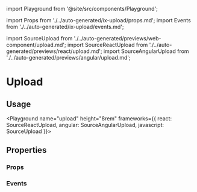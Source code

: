import Playground from '@site/src/components/Playground';

import Props from './../auto-generated/ix-upload/props.md';
import Events from './../auto-generated/ix-upload/events.md';

import SourceUpload from './../auto-generated/previews/web-component/upload.md';
import SourceReactUpload from './../auto-generated/previews/react/upload.md';
import SourceAngularUpload from './../auto-generated/previews/angular/upload.md';

# Upload

## Usage

<Playground
name="upload" height="8rem"
frameworks={{
  react: SourceReactUpload,
  angular: SourceAngularUpload,
  javascript: SourceUpload
}}>
</Playground>

## Properties

### Props

<Props />

### Events

<Events />
